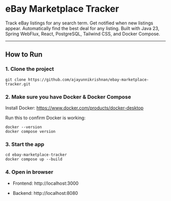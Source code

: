 # eBay Marketplace Tracker

Track eBay listings for any search term. Get notified when new listings appear. Automatically find the best deal for any listing. Built with Java 23, Spring WebFlux, React, PostgreSQL, Tailwind CSS, and Docker Compose.

---

## How to Run

### 1. Clone the project

```
git clone https://github.com/ajayunnikrishnan/ebay-marketplace-tracker.git
```

### 2. Make sure you have Docker & Docker Compose

Install Docker: https://www.docker.com/products/docker-desktop

Run this to confirm Docker is working:
```
docker --version
docker compose version
```

### 3. Start the app
```
cd ebay-marketplace-tracker
docker compose up --build
```
### 4. Open in browser

- Frontend: http://localhost:3000

- Backend: http://localhost:8080
